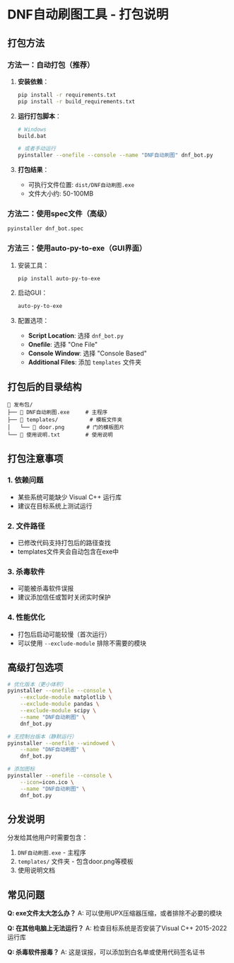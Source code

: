 # DNF自动刷图工具 - 打包说明

## 打包方法

### 方法一：自动打包（推荐）

1. **安装依赖**：
   ```bash
   pip install -r requirements.txt
   pip install -r build_requirements.txt
   ```

2. **运行打包脚本**：
   ```bash
   # Windows
   build.bat
   
   # 或者手动运行
   pyinstaller --onefile --console --name "DNF自动刷图" dnf_bot.py
   ```

3. **打包结果**：
   - 可执行文件位置: `dist/DNF自动刷图.exe`
   - 文件大小约: 50-100MB

### 方法二：使用spec文件（高级）

```bash
pyinstaller dnf_bot.spec
```

### 方法三：使用auto-py-to-exe（GUI界面）

1. 安装工具：
   ```bash
   pip install auto-py-to-exe
   ```

2. 启动GUI：
   ```bash
   auto-py-to-exe
   ```

3. 配置选项：
   - **Script Location**: 选择 `dnf_bot.py`
   - **Onefile**: 选择 "One File"
   - **Console Window**: 选择 "Console Based"
   - **Additional Files**: 添加 `templates` 文件夹

## 打包后的目录结构

```
📁 发布包/
├── 📄 DNF自动刷图.exe     # 主程序
├── 📁 templates/          # 模板文件夹
│   └── 📄 door.png       # 门的模板图片
└── 📄 使用说明.txt        # 使用说明
```

## 打包注意事项

### 1. 依赖问题
- 某些系统可能缺少 Visual C++ 运行库
- 建议在目标系统上测试运行

### 2. 文件路径
- 已修改代码支持打包后的路径查找
- templates文件夹会自动包含在exe中

### 3. 杀毒软件
- 可能被杀毒软件误报
- 建议添加信任或暂时关闭实时保护

### 4. 性能优化
- 打包后启动可能较慢（首次运行）
- 可以使用 `--exclude-module` 排除不需要的模块

## 高级打包选项

```bash
# 优化版本（更小体积）
pyinstaller --onefile --console \
    --exclude-module matplotlib \
    --exclude-module pandas \
    --exclude-module scipy \
    --name "DNF自动刷图" \
    dnf_bot.py

# 无控制台版本（静默运行）
pyinstaller --onefile --windowed \
    --name "DNF自动刷图" \
    dnf_bot.py

# 添加图标
pyinstaller --onefile --console \
    --icon=icon.ico \
    --name "DNF自动刷图" \
    dnf_bot.py
```

## 分发说明

分发给其他用户时需要包含：
1. `DNF自动刷图.exe` - 主程序
2. `templates/` 文件夹 - 包含door.png等模板
3. 使用说明文档

## 常见问题

**Q: exe文件太大怎么办？**
A: 可以使用UPX压缩器压缩，或者排除不必要的模块

**Q: 在其他电脑上无法运行？**
A: 检查目标系统是否安装了Visual C++ 2015-2022运行库

**Q: 杀毒软件报毒？**
A: 这是误报，可以添加到白名单或使用代码签名证书
